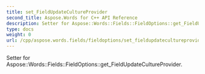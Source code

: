 ```yaml
---
title: set_FieldUpdateCultureProvider
second_title: Aspose.Words for C++ API Reference
description: Setter for Aspose::Words::Fields::FieldOptions::get_FieldUpdateCultureProvider. 
type: docs
weight: 0
url: /cpp/aspose.words.fields/fieldoptions/set_fieldupdatecultureprovider/
---
```


Setter for Aspose::Words::Fields::FieldOptions::get_FieldUpdateCultureProvider. 

